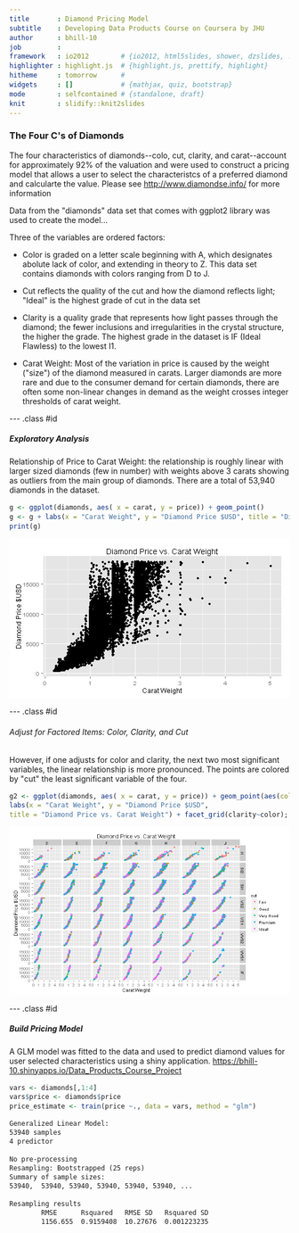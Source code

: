 ```yaml
---
title       : Diamond Pricing Model
subtitle    : Developing Data Products Course on Coursera by JHU
author      : bhill-10
job         : 
framework   : io2012        # {io2012, html5slides, shower, dzslides, ...}
highlighter : highlight.js  # {highlight.js, prettify, highlight}
hitheme     : tomorrow      # 
widgets     : []            # {mathjax, quiz, bootstrap}
mode        : selfcontained # {standalone, draft}
knit        : slidify::knit2slides
---
```


### The Four C's of Diamonds

The four characteristics of diamonds--colo, cut, clarity, and carat--account for approximately 92% of the valuation and were used to construct a pricing model that allows a user to select the characteristcs of a preferred diamond and calcularte the value.  Please see http://www.diamondse.info/ for more information

Data from the "diamonds" data set that comes with ggplot2 library was used to create the model...

Three of the variables are ordered factors:

- Color is graded on a letter scale beginning with A, which designates abolute lack of color, and extending in theory to Z.  This data set contains diamonds with colors ranging from D to J.

- Cut reflects the quality of the cut and how the diamond reflects light; "Ideal" is the highest grade of cut in the data set

- Clarity is a quality grade that represents how light passes through the diamond; the fewer inclusions and irregularities in the crystal structure, the higher the grade.  The highest grade in the dataset is IF (Ideal Flawless) to the lowest I1.

- Carat Weight: Most of the variation in price is caused by the weight ("size") of the diamond measured in carats.  Larger diamonds are more rare and due to the consumer demand for certain diamonds, there are often some non-linear changes in demand as the weight crosses integer thresholds of carat weight.


--- .class #id 

##### Exploratory Analysis
Relationship of Price to Carat Weight: the relationship is roughly linear with larger sized diamonds (few in number) with weights above 3 carats showing as outliers from the main group of diamonds.  There are a total of 53,940 diamonds in the dataset.



```r
g <- ggplot(diamonds, aes( x = carat, y = price)) + geom_point()
g <- g + labs(x = "Carat Weight", y = "Diamond Price $USD", title = "Diamond Price vs. Carat Weight") 
print(g)
```

<img src="assets/fig/price_vs_carat-1.png" title="plot of chunk price_vs_carat" alt="plot of chunk price_vs_carat" style="display: block; margin: auto;" />

--- .class #id 

###### Adjust for Factored Items: Color, Clarity, and Cut
However, if one adjusts for color and clarity, the next two most significant variables, the linear relationship is more pronounced. The points are colored by "cut" the least significant variable of the four.

```r
g2 <- ggplot(diamonds, aes( x = carat, y = price)) + geom_point(aes(color = cut)) +
labs(x = "Carat Weight", y = "Diamond Price $USD", 
title = "Diamond Price vs. Carat Weight") + facet_grid(clarity~color); print(g2)
```

<img src="assets/fig/price_carat_adjforcutandcolor-1.png" title="plot of chunk price_carat_adjforcutandcolor" alt="plot of chunk price_carat_adjforcutandcolor" style="display: block; margin: auto;" />

--- .class #id

##### Build Pricing Model
A GLM model was fitted to the data and used to predict diamond values for user selected characteristics using a shiny application.      https://bhill-10.shinyapps.io/Data_Products_Course_Project

```r
vars <- diamonds[,1:4]
vars$price <- diamonds$price
price_estimate <- train(price ~., data = vars, method = "glm")
```
```
Generalized Linear Model:
53940 samples
4 predictor

No pre-processing
Resampling: Bootstrapped (25 reps) 
Summary of sample sizes: 
53940,  53940, 53940, 53940, 53940, 53940, ... 

Resampling results
        RMSE      Rsquared   RMSE SD   Rsquared SD
        1156.655  0.9159408  10.27676  0.001223235
```

